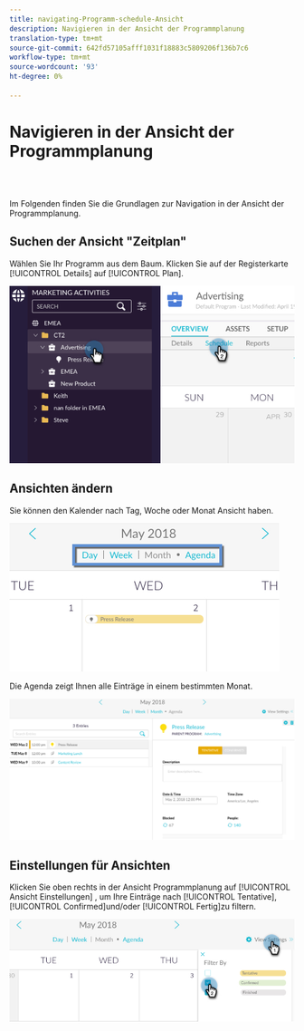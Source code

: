 ```yaml
---
title: navigating-Programm-schedule-Ansicht
description: Navigieren in der Ansicht der Programmplanung
translation-type: tm+mt
source-git-commit: 642fd57105afff1031f18883c5809206f136b7c6
workflow-type: tm+mt
source-wordcount: '93'
ht-degree: 0%

---
```



# Navigieren in der Ansicht der Programmplanung

<br> 

Im Folgenden finden Sie die Grundlagen zur Navigation in der Ansicht der Programmplanung.

## Suchen der Ansicht &quot;Zeitplan&quot;

Wählen Sie Ihr Programm aus dem Baum. Klicken Sie auf der Registerkarte [!UICONTROL Details] auf [!UICONTROL Plan].

![Bild eins](/help/sky/assets/program-schedule-view/navigating-program-schedule-view/navigating-program-schedule-view-1.png)

## Ansichten ändern

Sie können den Kalender nach Tag, Woche oder Monat Ansicht haben.

![Bild zwei](/help/sky/assets/program-schedule-view/navigating-program-schedule-view/navigating-program-schedule-view-2.png)

Die Agenda zeigt Ihnen alle Einträge in einem bestimmten Monat.

![Bild drei](/help/sky/assets/program-schedule-view/navigating-program-schedule-view/navigating-program-schedule-view-3.png)

## Einstellungen für Ansichten

Klicken Sie oben rechts in der Ansicht Programmplanung auf [!UICONTROL Ansicht Einstellungen] , um Ihre Einträge nach [!UICONTROL Tentative], [!UICONTROL Confirmed]und/oder [!UICONTROL Fertig]zu filtern.

![Bild vier](/help/sky/assets/program-schedule-view/navigating-program-schedule-view/navigating-program-schedule-view-4.png)
